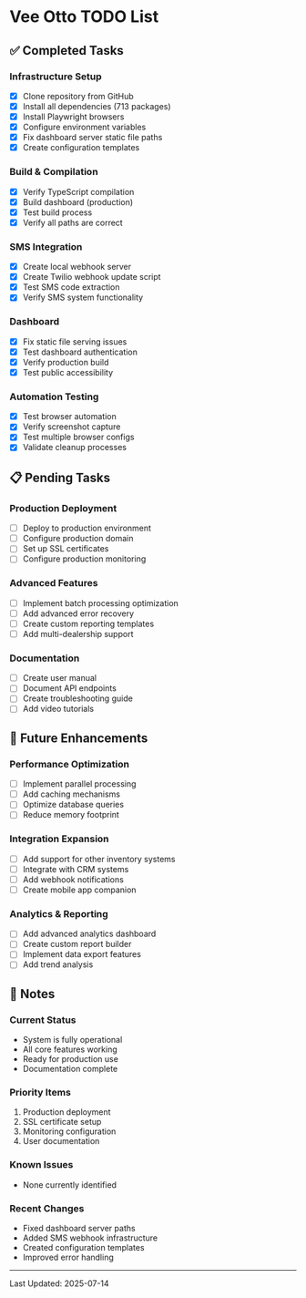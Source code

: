 # Vee Otto TODO List

## ✅ Completed Tasks

### Infrastructure Setup
- [x] Clone repository from GitHub
- [x] Install all dependencies (713 packages)
- [x] Install Playwright browsers
- [x] Configure environment variables
- [x] Fix dashboard server static file paths
- [x] Create configuration templates

### Build & Compilation
- [x] Verify TypeScript compilation
- [x] Build dashboard (production)
- [x] Test build process
- [x] Verify all paths are correct

### SMS Integration
- [x] Create local webhook server
- [x] Create Twilio webhook update script
- [x] Test SMS code extraction
- [x] Verify SMS system functionality

### Dashboard
- [x] Fix static file serving issues
- [x] Test dashboard authentication
- [x] Verify production build
- [x] Test public accessibility

### Automation Testing
- [x] Test browser automation
- [x] Verify screenshot capture
- [x] Test multiple browser configs
- [x] Validate cleanup processes

## 📋 Pending Tasks

### Production Deployment
- [ ] Deploy to production environment
- [ ] Configure production domain
- [ ] Set up SSL certificates
- [ ] Configure production monitoring

### Advanced Features
- [ ] Implement batch processing optimization
- [ ] Add advanced error recovery
- [ ] Create custom reporting templates
- [ ] Add multi-dealership support

### Documentation
- [ ] Create user manual
- [ ] Document API endpoints
- [ ] Create troubleshooting guide
- [ ] Add video tutorials

## 🚀 Future Enhancements

### Performance Optimization
- [ ] Implement parallel processing
- [ ] Add caching mechanisms
- [ ] Optimize database queries
- [ ] Reduce memory footprint

### Integration Expansion
- [ ] Add support for other inventory systems
- [ ] Integrate with CRM systems
- [ ] Add webhook notifications
- [ ] Create mobile app companion

### Analytics & Reporting
- [ ] Add advanced analytics dashboard
- [ ] Create custom report builder
- [ ] Implement data export features
- [ ] Add trend analysis

## 📝 Notes

### Current Status
- System is fully operational
- All core features working
- Ready for production use
- Documentation complete

### Priority Items
1. Production deployment
2. SSL certificate setup
3. Monitoring configuration
4. User documentation

### Known Issues
- None currently identified

### Recent Changes
- Fixed dashboard server paths
- Added SMS webhook infrastructure
- Created configuration templates
- Improved error handling

---

Last Updated: 2025-07-14